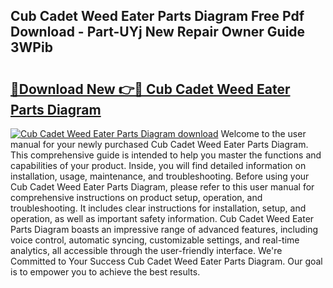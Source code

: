 ## Cub Cadet Weed Eater Parts Diagram Free Pdf Download - Part-UYj New Repair Owner Guide 3WPib

# <h2><a href="http://dfnx77.blite.top/?on=Cub+Cadet+Weed+Eater+Parts+Diagram">🔗Download New 👉🔴 Cub Cadet Weed Eater Parts Diagram</a></h2>

[![Cub Cadet Weed Eater Parts Diagram download](https://i.imgur.com/lujVjoI.png)](http://dfnx77.blite.top/?on=Cub+Cadet+Weed+Eater+Parts+Diagram)
Welcome to the user manual for your newly purchased Cub Cadet Weed Eater Parts Diagram. This comprehensive guide is intended to help you master the functions and capabilities of your product. Inside, you will find detailed information on installation, usage, maintenance, and troubleshooting. Before using your Cub Cadet Weed Eater Parts Diagram, please refer to this user manual for comprehensive instructions on product setup, operation, and troubleshooting. It includes clear instructions for installation, setup, and operation, as well as important safety information. Cub Cadet Weed Eater Parts Diagram boasts an impressive range of advanced features, including voice control, automatic syncing, customizable settings, and real-time analytics, all accessible through the user-friendly interface. We're Committed to Your Success Cub Cadet Weed Eater Parts Diagram. Our goal is to empower you to achieve the best results.
